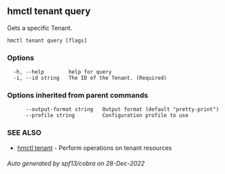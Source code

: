 ## hmctl tenant query

Gets a specific Tenant.

```
hmctl tenant query [flags]
```

### Options

```
  -h, --help        help for query
  -i, --id string   The ID of the Tenant. (Required)
```

### Options inherited from parent commands

```
      --output-format string   Output format (default "pretty-print")
      --profile string         Configuration profile to use
```

### SEE ALSO

* [hmctl tenant](hmctl_tenant.md)	 - Perform operations on tenant resources

###### Auto generated by spf13/cobra on 28-Dec-2022
